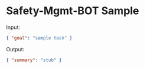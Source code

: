 # Safety-Mgmt-BOT Sample

Input:

```json
{ "goal": "sample task" }
```

Output:

```json
{ "summary": "stub" }
```
